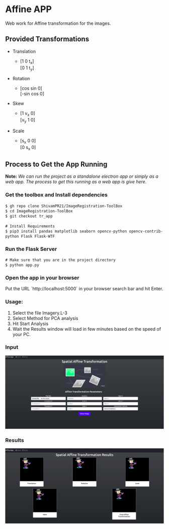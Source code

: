 # Affine APP
Web work for Affine transformation for the images.

## Provided Transformations
- Translation
    - [1 0 t<sub>x</sub>]<br>
      [0 1 t<sub>y</sub>]


- Rotation
    - [cos sin 0]<br>
      [-sin cos 0]

- Skew
    - [1 v<sub>x</sub> 0]<br>
      [v<sub>y</sub> 1 0]

- Scale
    - [s<sub>x</sub> 0 0]<br>
      [0 s<sub>x</sub> 0]

## Process to Get the App Running

**Note:** *We can run the project as a standalone electron app or simply as a web app. The process to get this running 
as a web app is give here.*

### Get the toolbox and Install dependencies
```shell
$ gh repo clone ShivamPR21/ImageRegistration-ToolBox
$ cd ImageRegistration-ToolBox
$ git checkout tr_app

# Install Requirements
$ pip3 install pandas matplotlib seaborn opencv-python opencv-contrib-python Flask Flask-WTF
```

### Run the Flask Server
```shell
# Make sure that you are in the project directory
$ python app.py
```

### Open the app in your browser
<p>Put the URL `http://localhost:5000` in your browser search bar and hit Enter.</p>

### Usage:
1. Select the file Imagery.L-3
2. Select Method for PCA analysis
3. Hit Start Analysis
4. Wait the Results window will load in few minutes based on the speed of your PC.

### Input
![Input](static/assets/input.png)

### Results
![transformation result](static/assets/gui_results.png)
